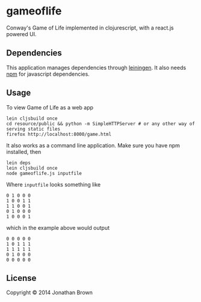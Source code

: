 # gameoflife

Conway's Game of Life implemented in clojurescript, with a react.js powered UI.

## Dependencies

This application manages dependencies through [leiningen](http://leiningen.org/). It also needs [npm](https://www.npmjs.org/) for javascript dependencies.

## Usage

To view Game of Life as a web app

    lein cljsbuild once
    cd resource/public && python -m SimpleHTTPServer # or any other way of serving static files
    firefox http://localhost:8000/game.html
    
It also works as a command line application. Make sure you have npm installed, then

    lein deps
    lein cljsbuild once
    node gameoflife.js inputfile

Where `inputfile` looks something like

    0 1 0 0 0
    1 0 0 1 1
    1 1 0 0 1
    0 1 0 0 0
    1 0 0 0 1
    
which in the example above would output 

    0 0 0 0 0
    1 0 1 1 1
    1 1 1 1 1
    0 1 0 0 0
    0 0 0 0 0

## License

Copyright © 2014 Jonathan Brown
